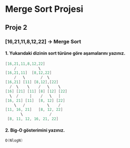 # Merge Sort Projesi

## Proje 2

<h3>[16,21,11,8,12,22] -> Merge Sort</h3>

<h4>1. Yukarıdaki dizinin sort türüne göre aşamalarını yazınız.</h4>

```s
[16,21,11,8,12,22]
    /          \
[16,21,11]  [8,12,22]
    /   \       /  \
[16,21] [11] [8,12],[22]
  /  \    \    /   \    \ 
[16] [21] [11] [8] [12] [22]
  \  /     |    /   \   |
[16, 21] [11]  [8, 12] [22]
    \   /          \    /
[11, 16, 21]   [8, 12, 22]
       \            /
 [8, 11, 12, 16, 21, 22]
```
<h4>2. Big-O gösterimini yazınız.</h4>

```s
O(NlogN)
```